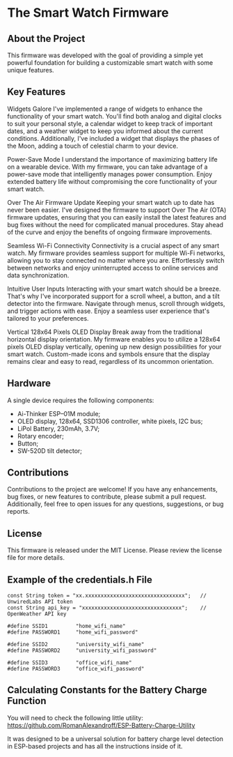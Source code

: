 # The Smart Watch Firmware

## About the Project
  
This firmware was developed with the goal of providing a simple yet powerful foundation for building a customizable smart watch with some unique features.


## Key Features

Widgets Galore
I've implemented a range of widgets to enhance the functionality of your smart watch. You'll find both analog and digital clocks to suit your personal style, a calendar widget to keep track of important dates, and a weather widget to keep you informed about the current conditions. Additionally, I've included a widget that displays the phases of the Moon, adding a touch of celestial charm to your device.

Power-Save Mode
I understand the importance of maximizing battery life on a wearable device. With my firmware, you can take advantage of a power-save mode that intelligently manages power consumption. Enjoy extended battery life without compromising the core functionality of your smart watch.

Over The Air Firmware Update
Keeping your smart watch up to date has never been easier. I've designed the firmware to support Over The Air (OTA) firmware updates, ensuring that you can easily install the latest features and bug fixes without the need for complicated manual procedures. Stay ahead of the curve and enjoy the benefits of ongoing firmware improvements.

Seamless Wi-Fi Connectivity
Connectivity is a crucial aspect of any smart watch. My firmware provides seamless support for multiple Wi-Fi networks, allowing you to stay connected no matter where you are. Effortlessly switch between networks and enjoy uninterrupted access to online services and data synchronization.

Intuitive User Inputs
Interacting with your smart watch should be a breeze. That's why I've incorporated support for a scroll wheel, a button, and a tilt detector into the firmware. Navigate through menus, scroll through widgets, and trigger actions with ease. Enjoy a seamless user experience that's tailored to your preferences.

Vertical 128x64 Pixels OLED Display
Break away from the traditional horizontal display orientation. My firmware enables you to utilize a 128x64 pixels OLED display vertically, opening up new design possibilities for your smart watch. Custom-made icons and symbols ensure that the display remains clear and easy to read, regardless of its uncommon orientation.
 
 
## Hardware

A single device requires the following components:
- Ai-Thinker ESP–01M module;
- OLED display, 128x64, SSD1306 controller, white pixels, I2C bus;
- LiPol Battery, 230mAh, 3.7V;
- Rotary encoder;
- Button;
- SW-520D tilt detector; 

 
## Contributions
 
Contributions to the project are welcome! If you have any enhancements, bug fixes, or new features to contribute, please submit a pull request. Additionally, feel free to open issues for any questions, suggestions, or bug reports.

 
## License

This firmware is released under the MIT License. Please review the license file for more details.  
 

## Example of the credentials.h File

```  
const String token = "xx.xxxxxxxxxxxxxxxxxxxxxxxxxxxxxxxx";   // UnwiredLabs API token
const String api_key = "xxxxxxxxxxxxxxxxxxxxxxxxxxxxxxxx";    // OpenWeather API key

#define SSID1         "home_wifi_name"
#define PASSWORD1     "home_wifi_password"
    
#define SSID2         "university_wifi_name"
#define PASSWORD2     "university_wifi_password"
    
#define SSID3         "office_wifi_name"
#define PASSWORD3     "office_wifi_password"
```
 
 
## Calculating Constants for the Battery Charge Function

You will need to check the following little utility:
https://github.com/RomanAlexandroff/ESP-Battery-Charge-Utility
      
It was designed to be a universal solution for battery charge level detection in ESP-based projects and has all the instructions inside of it.